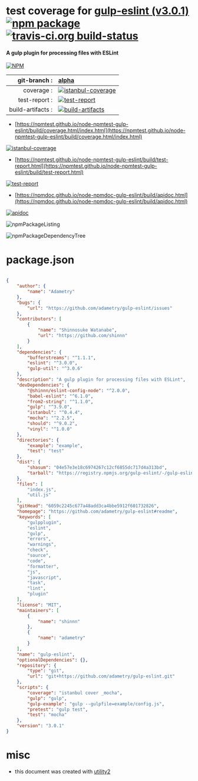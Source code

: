 # test coverage for  [gulp-eslint (v3.0.1)](https://github.com/adametry/gulp-eslint#readme)  [![npm package](https://img.shields.io/npm/v/npmtest-gulp-eslint.svg?style=flat-square)](https://www.npmjs.org/package/npmtest-gulp-eslint) [![travis-ci.org build-status](https://api.travis-ci.org/npmtest/node-npmtest-gulp-eslint.svg)](https://travis-ci.org/npmtest/node-npmtest-gulp-eslint)
#### A gulp plugin for processing files with ESLint

[![NPM](https://nodei.co/npm/gulp-eslint.png?downloads=true&downloadRank=true&stars=true)](https://www.npmjs.com/package/gulp-eslint)

| git-branch : | [alpha](https://github.com/npmtest/node-npmtest-gulp-eslint/tree/alpha)|
|--:|:--|
| coverage : | [![istanbul-coverage](https://npmtest.github.io/node-npmtest-gulp-eslint/build/coverage.badge.svg)](https://npmtest.github.io/node-npmtest-gulp-eslint/build/coverage.html/index.html)|
| test-report : | [![test-report](https://npmtest.github.io/node-npmtest-gulp-eslint/build/test-report.badge.svg)](https://npmtest.github.io/node-npmtest-gulp-eslint/build/test-report.html)|
| build-artifacts : | [![build-artifacts](https://npmtest.github.io/node-npmtest-gulp-eslint/glyphicons_144_folder_open.png)](https://github.com/npmtest/node-npmtest-gulp-eslint/tree/gh-pages/build)|

- [https://npmtest.github.io/node-npmtest-gulp-eslint/build/coverage.html/index.html](https://npmtest.github.io/node-npmtest-gulp-eslint/build/coverage.html/index.html)

[![istanbul-coverage](https://npmtest.github.io/node-npmtest-gulp-eslint/build/screenCapture.buildCi.browser.%252Ftmp%252Fbuild%252Fcoverage.lib.html.png)](https://npmtest.github.io/node-npmtest-gulp-eslint/build/coverage.html/index.html)

- [https://npmtest.github.io/node-npmtest-gulp-eslint/build/test-report.html](https://npmtest.github.io/node-npmtest-gulp-eslint/build/test-report.html)

[![test-report](https://npmtest.github.io/node-npmtest-gulp-eslint/build/screenCapture.buildCi.browser.%252Ftmp%252Fbuild%252Ftest-report.html.png)](https://npmtest.github.io/node-npmtest-gulp-eslint/build/test-report.html)

- [https://npmdoc.github.io/node-npmdoc-gulp-eslint/build/apidoc.html](https://npmdoc.github.io/node-npmdoc-gulp-eslint/build/apidoc.html)

[![apidoc](https://npmdoc.github.io/node-npmdoc-gulp-eslint/build/screenCapture.buildCi.browser.%252Ftmp%252Fbuild%252Fapidoc.html.png)](https://npmdoc.github.io/node-npmdoc-gulp-eslint/build/apidoc.html)

![npmPackageListing](https://npmtest.github.io/node-npmtest-gulp-eslint/build/screenCapture.npmPackageListing.svg)

![npmPackageDependencyTree](https://npmtest.github.io/node-npmtest-gulp-eslint/build/screenCapture.npmPackageDependencyTree.svg)



# package.json

```json

{
    "author": {
        "name": "Adametry"
    },
    "bugs": {
        "url": "https://github.com/adametry/gulp-eslint/issues"
    },
    "contributors": [
        {
            "name": "Shinnosuke Watanabe",
            "url": "https://github.com/shinnn"
        }
    ],
    "dependencies": {
        "bufferstreams": "^1.1.1",
        "eslint": "^3.0.0",
        "gulp-util": "^3.0.6"
    },
    "description": "A gulp plugin for processing files with ESLint",
    "devDependencies": {
        "@shinnn/eslint-config-node": "^2.0.0",
        "babel-eslint": "^6.1.0",
        "from2-string": "^1.1.0",
        "gulp": "^3.9.0",
        "istanbul": "^0.4.4",
        "mocha": "^2.2.5",
        "should": "^9.0.2",
        "vinyl": "^1.0.0"
    },
    "directories": {
        "example": "example",
        "test": "test"
    },
    "dist": {
        "shasum": "04e57e3e18c6974267c12cf6855dc717d4a313bd",
        "tarball": "https://registry.npmjs.org/gulp-eslint/-/gulp-eslint-3.0.1.tgz"
    },
    "files": [
        "index.js",
        "util.js"
    ],
    "gitHead": "6059c2245c677a48add3ca4bbe5912f601732826",
    "homepage": "https://github.com/adametry/gulp-eslint#readme",
    "keywords": [
        "gulpplugin",
        "eslint",
        "gulp",
        "errors",
        "warnings",
        "check",
        "source",
        "code",
        "formatter",
        "js",
        "javascript",
        "task",
        "lint",
        "plugin"
    ],
    "license": "MIT",
    "maintainers": [
        {
            "name": "shinnn"
        },
        {
            "name": "adametry"
        }
    ],
    "name": "gulp-eslint",
    "optionalDependencies": {},
    "repository": {
        "type": "git",
        "url": "git+https://github.com/adametry/gulp-eslint.git"
    },
    "scripts": {
        "coverage": "istanbul cover _mocha",
        "gulp": "gulp",
        "gulp-example": "gulp --gulpfile=example/config.js",
        "pretest": "gulp test",
        "test": "mocha"
    },
    "version": "3.0.1"
}
```



# misc
- this document was created with [utility2](https://github.com/kaizhu256/node-utility2)
